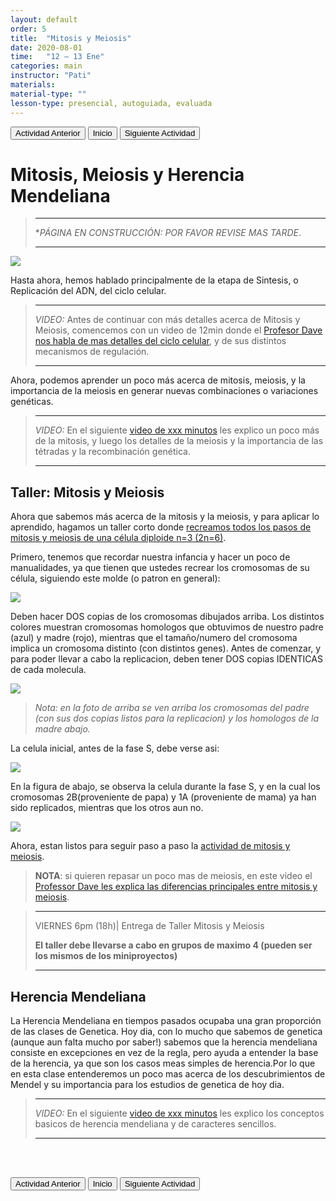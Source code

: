 ```yaml
---
layout: default
order: 5
title:  "Mitosis y Meiosis"
date: 2020-08-01
time:   "12 – 13 Ene"
categories: main
instructor: "Pati"
materials: 
material-type: ""
lesson-type: presencial, autoguiada, evaluada
---
```


<a href="https://pesalerno.github.io/genetica2021/main/2020/08/01/4_proyectos-1.html"><button>Actividad Anterior</button></a>		<a href="https://pesalerno.github.io/genetica2021/"><button>Inicio</button></a>    <a href="https://pesalerno.github.io/genetica2021/main/2020/08/01/6_proyectos-2.html"><button>Siguiente Actividad</button></a>


# Mitosis, Meiosis y Herencia Mendeliana

>---------------------
> **PÁGINA EN CONSTRUCCIÓN: POR FAVOR REVISE MAS TARDE*. 
>
> ----------------------


![](https://github.com/pesalerno/genetica2021/blob/main/files/ciclo-celular.png?raw=true)<br>

Hasta ahora, hemos hablado principalmente de la etapa de Sintesis, o Replicación del ADN, del ciclo celular. 


>---------------------
>
>*VIDEO:* Antes de continuar con más detalles acerca de Mitosis y Meiosis, comencemos con un video de 12min donde el [Profesor Dave nos habla de mas detalles del ciclo celular](https://www.youtube.com/watch?v=eqJqhA8HSJ0&list=PLybg94GvOJ9HH3IbmPRCfU4knUiBJPq1Z&index=6), y de sus distintos mecanismos de regulación.  
>
> ----------------------
> 

Ahora, podemos aprender un poco más acerca de mitosis, meiosis, y la importancia de la meiosis en generar nuevas combinaciones o variaciones genéticas. 

>---------------------
>
>*VIDEO:* En el siguiente [video de xxx minutos]() les explico un poco más de la mitosis, y luego los detalles de la meiosis y la importancia de las tétradas y la recombinación genética. 
>
> ----------------------

## Taller: Mitosis y Meiosis

Ahora que sabemos más acerca de la mitosis y la meiosis, y para aplicar lo aprendido, hagamos un taller corto donde [recreamos todos los pasos de mitosis y meiosis de una célula diploide n=3 (2n=6)](https://drive.google.com/file/d/12tALmfFyX-MvRxbL3mj4uJlpVWARufh8/view?usp=sharing).

Primero, tenemos que recordar nuestra infancia y hacer un poco de manualidades, ya que tienen que ustedes recrear los cromosomas de su célula, siguiendo este molde (o patron en general):

![](https://github.com/pesalerno/genetica2021/blob/main/files/molde-mitosis.JPG?raw=true)<br>


Deben hacer DOS copias de los cromosomas dibujados arriba. Los distintos colores muestran cromosomas homologos que obtuvimos de nuestro padre (azul) y madre (rojo), mientras que el tamaño/numero del cromosoma implica un cromosoma distinto (con distintos genes). Antes de comenzar, y para poder llevar a cabo la replicacion, deben tener DOS copias IDENTICAS de cada molecula.

![](https://github.com/pesalerno/genetica2021/blob/main/files/homologos-cromatidas.JPG?raw=true)<br>

>*Nota: en la foto de arriba se ven arriba los cromosomas del padre (con sus dos copias listos para la replicacion) y los homologos de la madre abajo.*

La celula inicial, antes de la fase S, debe verse asi: 

![](https://github.com/pesalerno/genetica2021/blob/main/files/celula-mitosis.JPG?raw=true)<br>

En la figura de abajo, se observa la celula durante la fase S, y en la cual los cromosomas 2B(proveniente de papa) y 1A (proveniente de mama) ya han sido replicados, mientras que los otros aun no. 

![](https://github.com/pesalerno/genetica2021/blob/main/files/fase-S-mitosis.JPG?raw=true)<br>

Ahora, estan listos para seguir paso a paso la [actividad de mitosis y meiosis](https://drive.google.com/file/d/12tALmfFyX-MvRxbL3mj4uJlpVWARufh8/view?usp=sharing). 

> **NOTA**: si quieren repasar un poco mas de meiosis, en este video el [Professor Dave les explica las diferencias principales entre mitosis y meiosis](https://www.youtube.com/watch?v=k2DBsovDXxE&list=PLybg94GvOJ9HH3IbmPRCfU4knUiBJPq1Z&index=8). 

>---------------------
> 
> VIERNES 6pm (18h)| Entrega de Taller Mitosis y Meiosis 
> 
> **El taller debe llevarse a cabo en grupos de maximo 4 (pueden ser los mismos de los miniproyectos)**
>
> -------------------


## Herencia Mendeliana

La Herencia Mendeliana en tiempos pasados ocupaba una gran proporción de las clases de Genetica. Hoy dia, con lo mucho que sabemos de genetica (aunque aun falta mucho por saber!) sabemos que la herencia mendeliana consiste en excepciones en vez de la regla, pero ayuda a entender la base de la herencia, ya que son los casos meas simples de herencia.Por lo que en esta clase entenderemos un poco mas acerca de los descubrimientos de Mendel y su importancia para los estudios de genetica de hoy dia. 

>---------------------
>
>*VIDEO:* En el siguiente [video de xxx minutos]() les explico los conceptos basicos de herencia mendeliana y de caracteres sencillos. 
>
> ----------------------


<br><br>

<a href="https://pesalerno.github.io/genetica2021/main/2020/08/01/4_proyectos-1.html"><button>Actividad Anterior</button></a>		<a href="https://pesalerno.github.io/genetica2021/"><button>Inicio</button></a>    <a href="https://pesalerno.github.io/genetica2021/main/2020/08/01/6_proyectos-2.html"><button>Siguiente Actividad</button></a>



